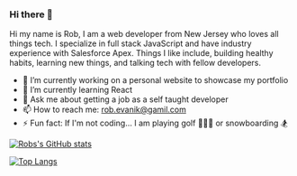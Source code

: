 ### Hi there 👋

Hi my name is Rob, I am a web developer from New Jersey who loves all things tech. I specialize in full stack JavaScript and have industry experience with Salesforce Apex.  Things I like include, building healthy habits, learning new things, and talking tech with fellow developers. 

- 🔭 I’m currently working on a personal website to showcase my portfolio
- 🌱 I’m currently learning React
- 💬 Ask me about getting a job as a self taught developer
- 📫 How to reach me: rob.evanik@gamil.com
- ⚡ Fun fact: If I'm not coding... I am playing golf 🏌🏼‍♂️ or snowboarding 🏂

[![Robs's GitHub stats](https://github-readme-stats.vercel.app/api?username=robjameva&show_icons=true&theme=tokyonight)](https://github.com/robjameva/github-readme-stats)

[![Top Langs](https://github-readme-stats.vercel.app/api/top-langs/?username=robjameva&layout=compact&theme=tokyonight)](https://github.com/robjameva/github-readme-stats)

<!--
**robjameva/robjameva** is a ✨ _special_ ✨ repository because its `README.md` (this file) appears on your GitHub profile.

Here are some ideas to get you started:
- 👯 I’m looking to collaborate on ...
- 🤔 I’m looking for help with ...

-->

